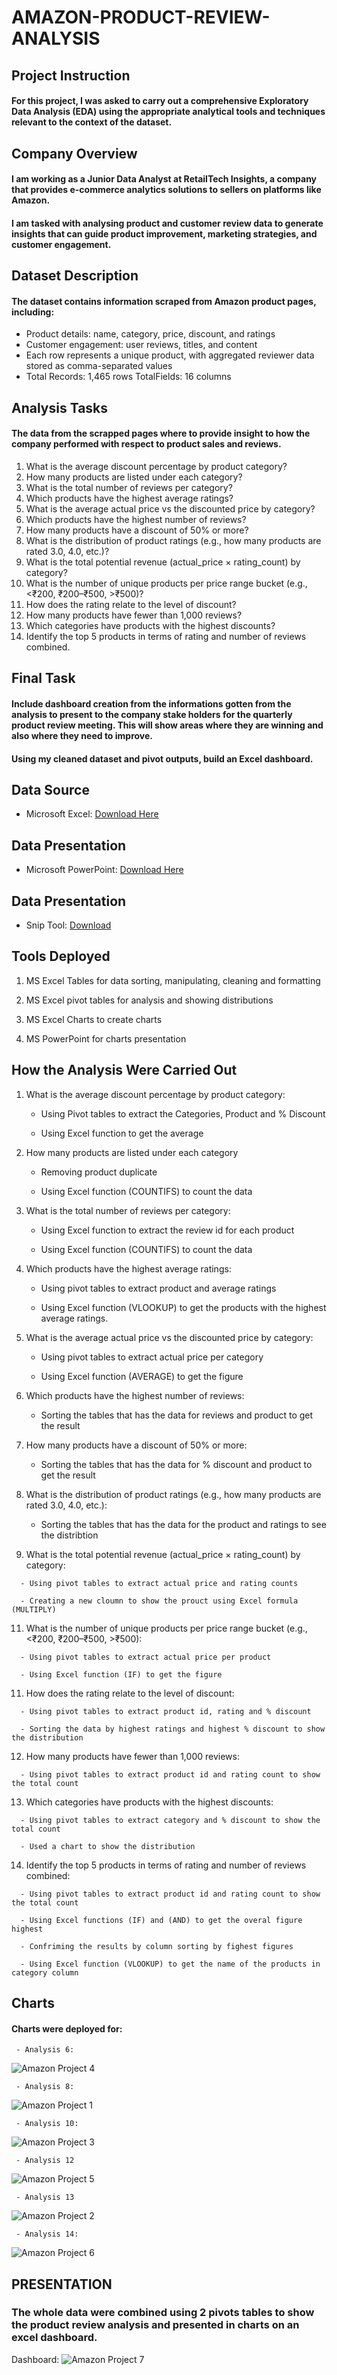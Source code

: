# AMAZON-PRODUCT-REVIEW-ANALYSIS

## Project Instruction

#### For this project, I was asked to carry out a comprehensive Exploratory Data Analysis (EDA) using the appropriate analytical tools and techniques relevant to the context of the dataset.

## Company Overview
#### I am working as a Junior Data Analyst at RetailTech Insights, a company that provides e-commerce analytics solutions to sellers on platforms like Amazon.
#### I am tasked with analysing product and customer review data to generate insights that can guide product improvement, marketing strategies, and customer engagement.

## Dataset Description
#### The dataset contains information scraped from Amazon product pages, including:
   - Product details: name, category, price, discount, and ratings
   - Customer engagement: user reviews, titles, and content
   - Each row represents a unique product, with aggregated reviewer data stored as comma-separated values
   - Total Records: 1,465 rows TotalFields: 16 columns

## Analysis Tasks
#### The data from the scrapped pages where to provide insight to how the company performed with respect to product sales and reviews.

   1. What is the average discount percentage by product category?
   2. How many products are listed under each category?
   3. What is the total number of reviews per category?
   4. Which products have the highest average ratings?
   5. What is the average actual price vs the discounted price by category?
   6. Which products have the highest number of reviews?
   7. How many products have a discount of 50% or more?
   8. What is the distribution of product ratings (e.g., how many products are rated 3.0, 4.0, etc.)?
   9. What is the total potential revenue (actual_price × rating_count) by category?
   10. What is the number of unique products per price range bucket (e.g., <₹200, ₹200–₹500, >₹500)?
   11. How does the rating relate to the level of discount?
   12. How many products have fewer than 1,000 reviews?
   13. Which categories have products with the highest discounts?
   14. Identify the top 5 products in terms of rating and number of reviews combined.

## Final Task

#### Include dashboard creation from the informations gotten from the analysis to present to the company stake holders for the quarterly product review meeting. This will show areas where they are winning and also where they need to improve.

#### Using my cleaned dataset and pivot outputs, build an Excel dashboard. 

## Data Source
   - Microsoft Excel: [Download Here](https://microsoft-excel.en.download.it/download)

## Data Presentation
   - Microsoft PowerPoint: [Download Here](https://microsoft-powerpoint.en.download.it/download)

 ## Data Presentation
   - Snip Tool: [Download](https://apps.microsoft.com/detail/9mz95kl8mr0l?hl=en-US&gl=US)  

## Tools Deployed
   1. MS Excel Tables for data sorting, manipulating, cleaning and formatting
   
   2. MS Excel pivot tables for analysis and showing distributions
   
   3. MS Excel Charts to create charts
   
   4. MS PowerPoint for charts presentation

## How the Analysis Were Carried Out
   1. What is the average discount percentage by product category:
      
      - Using Pivot tables to extract the Categories, Product and % Discount
      
      - Using Excel function to get the average
      
   2. How many products are listed under each category
      
      - Removing product duplicate
      
      - Using Excel function (COUNTIFS) to count the data
      
   3. What is the total number of reviews per category:
      
      - Using Excel function to extract the review id for each product
      
      - Using Excel function (COUNTIFS) to count the data
      
   4. Which products have the highest average ratings:
      
      - Using pivot tables to extract product and average ratings
      
      - Using Excel function (VLOOKUP) to get the products with the highest average ratings.
      
   5. What is the average actual price vs the discounted price by category:
    
      - Using pivot tables to extract actual price per category

      - Using Excel function (AVERAGE) to get the figure
      
   6. Which products have the highest number of reviews:
      
      - Sorting the tables that has the data for reviews and product to get the result
       
   8. How many products have a discount of 50% or more:
    
      - Sorting the tables that has the data for % discount and product to get the result
       
   9. What is the distribution of product ratings (e.g., how many products are rated 3.0, 4.0, etc.):

      - Sorting the tables that has the data for the product and ratings to see the distribtion
      
   10. What is the total potential revenue (actual_price × rating_count) by category:

      - Using pivot tables to extract actual price and rating counts
      
      - Creating a new cloumn to show the prouct using Excel formula (MULTIPLY)
      
   11. What is the number of unique products per price range bucket (e.g., <₹200, ₹200–₹500, >₹500):

      - Using pivot tables to extract actual price per product
      
      - Using Excel function (IF) to get the figure
      
   11. How does the rating relate to the level of discount:

      - Using pivot tables to extract product id, rating and % discount
      
      - Sorting the data by highest ratings and highest % discount to show the distribution
      
   12. How many products have fewer than 1,000 reviews:

      - Using pivot tables to extract product id and rating count to show the total count
      
   13. Which categories have products with the highest discounts:

      - Using pivot tables to extract category and % discount to show the total count
      
      - Used a chart to show the distribution
      
   14. Identify the top 5 products in terms of rating and number of reviews combined:

      - Using pivot tables to extract product id and rating count to show the total count
      
      - Using Excel functions (IF) and (AND) to get the overal figure highest
      
      - Confriming the results by column sorting by fighest figures 
      
      - Using Excel function (VLOOKUP) to get the name of the products in category column
       
## Charts

#### Charts were deployed for:
     - Analysis 6:
     
![Amazon Project 4](https://github.com/user-attachments/assets/3c9026ba-6843-499b-8564-c23c3f4803c9)

     - Analysis 8:
     
![Amazon Project 1](https://github.com/user-attachments/assets/3a76f038-00ee-48b4-9f03-b6b25f55a51d)
    
     - Analysis 10:
     
![Amazon Project 3](https://github.com/user-attachments/assets/b931dda2-8a72-465d-ac0b-b145c0cd9ca5)

     - Analysis 12
     
 ![Amazon Project 5](https://github.com/user-attachments/assets/bd42d99d-d83d-4a80-a443-1584598765fe)
    
     - Analysis 13
     
![Amazon Project 2](https://github.com/user-attachments/assets/5182fccf-d7a5-411d-8c70-242c7bfe7ad2)

     - Analysis 14:
     
![Amazon Project 6](https://github.com/user-attachments/assets/3796bd8a-8059-402b-b397-e84c969dcab9)

## PRESENTATION

### The whole data were combined using 2 pivots tables to show the product review analysis and presented in charts on an excel dashboard.

Dashboard:
   ![Amazon Project 7](https://github.com/user-attachments/assets/d66fc2c5-d7fb-4750-ad19-5d21893cd90b)

